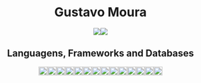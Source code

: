 <h1 align="center">Gustavo Moura</h1>
<div
  style="
    display: flex;
    align-items: center;
    justify-content: center;
    width: 100%;
  "
>
  <img
    src="https://github-readme-stats.vercel.app/api?username=gustavoMoura10&show_icons=true"
  />
  <img
    src="https://github-readme-stats.vercel.app/api/top-langs/?username=gustavoMoura10&show_icons=true"
  />
</div>
<h2 align="center">Languagens, Frameworks and Databases</h2>
<div
  style="
    display: flex;
    align-items: center;
    justify-content: center;
    width: 100%;
  "
>
  <img
    height="20"
    width="20"
    src="https://cdn.jsdelivr.net/gh/devicons/devicon@latest/icons/javascript/javascript-original.svg"
  />
  <img
    height="20"
    width="20"
    src="https://cdn.jsdelivr.net/gh/devicons/devicon@latest/icons/typescript/typescript-original.svg"
  />
  <img
    height="20"
    width="20"
    src="https://cdn.jsdelivr.net/gh/devicons/devicon@latest/icons/react/react-original.svg"
  />
  <img
    height="20"
    width="20"
    src="https://cdn.jsdelivr.net/gh/devicons/devicon@latest/icons/angular/angular-original.svg"
  />
  <img
    height="20"
    width="20"
    src="https://cdn.jsdelivr.net/gh/devicons/devicon@latest/icons/vuejs/vuejs-original.svg"
  />
  <img
    height="20"
    width="20"
    src="https://cdn.jsdelivr.net/gh/devicons/devicon@latest/icons/nodejs/nodejs-original.svg"
  />
  <img
    height="20"
    width="20"
    src="https://cdn.jsdelivr.net/gh/devicons/devicon@latest/icons/postgresql/postgresql-original.svg"
  />
  <img
    height="20"
    width="20"
    src="https://cdn.jsdelivr.net/gh/devicons/devicon@latest/icons/mysql/mysql-original.svg"
  />
  <img
    height="20"
    width="20"
    src="https://cdn.jsdelivr.net/gh/devicons/devicon@latest/icons/microsoftsqlserver/microsoftsqlserver-original.svg"
  />
  <img
    height="20"
    width="20"
    src="https://cdn.jsdelivr.net/gh/devicons/devicon@latest/icons/mongodb/mongodb-original.svg"
  />
  <img
    height="20"
    width="20"
    src="https://cdn.jsdelivr.net/gh/devicons/devicon@latest/icons/express/express-original.svg"
  />
  <img
    height="20"
    width="20"
    src="https://cdn.jsdelivr.net/gh/devicons/devicon@latest/icons/sequelize/sequelize-original.svg"
  />
  <img
    height="20"
    width="20"
    src="https://cdn.jsdelivr.net/gh/devicons/devicon@latest/icons/java/java-original.svg"
  />
  <img
    height="20"
    width="20"
    src="https://cdn.jsdelivr.net/gh/devicons/devicon@latest/icons/spring/spring-original.svg"
  />
</div>

